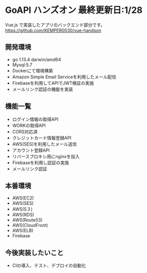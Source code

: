# GoAPI ハンズオン 最終更新日:1/28

Vue.js で実装したアプリのバックエンド部分です。<br>
<https://github.com/KEMPER0530/vue-handson>

## 開発環境
- go 1.13.4 darwin/amd64
- Mysql:5.7
- Dockerにて環境構築
- Amazon Simple Email Serviceを利用したメール配信
- Firebaseを利用してAPIでJWT検証の実施
- メールリンク認証の機能を実装

## 機能一覧
- ログイン情報の取得API
- WORKの取得API
- CORS対応済
- クレジットカード情報登録API
- AWS(SES)を利用したメール送信
- アカウント登録API
- リバースプロキシ用にnginxを投入
- Firebaseを利用し認証の実施
- メールリンク認証

## 本番環境
- AWS(EC2)
- AWS(SES)
- AWS(S３)
- AWS(RDS)
- AWS(Route53)
- AWS(CloudFront)
- AWS(ELB)
- Firebase

## 今後実装したいこと
- CIの導入、テスト、デプロイの自動化
